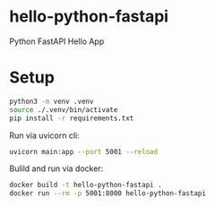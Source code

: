 # hello-python-fastapi

Python FastAPI Hello App

# Setup

```bash
python3 -m venv .venv
source ./.venv/bin/activate
pip install -r requirements.txt
```

Run via uvicorn cli:

```bash
uvicorn main:app --port 5001 --reload
```

Bulild and run via docker:

```bash
docker build -t hello-python-fastapi .
docker run --rm -p 5001:8000 hello-python-fastapi
```
